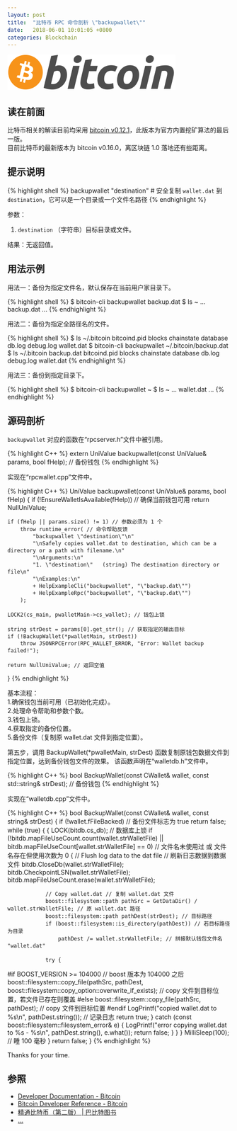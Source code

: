```yaml
---
layout: post
title:  "比特币 RPC 命令剖析 \"backupwallet\""
date:   2018-06-01 10:01:05 +0800
categories: Blockchain
---
```

![bitcoin](/images/20180504/bitcoin.svg)

## 读在前面
比特币相关的解读目前均采用 [bitcoin v0.12.1](https://github.com/bitcoin/bitcoin/tree/v0.12.1)，此版本为官方内置挖矿算法的最后一版。<br>
目前比特币的最新版本为 bitcoin v0.16.0，离区块链 1.0 落地还有些距离。

## 提示说明

{% highlight shell %}
backupwallet "destination" # 安全复制 `wallet.dat` 到 `destination`，它可以是一个目录或一个文件名路径
{% endhighlight %}

参数：<br>
1. `destination` （字符串）目标目录或文件。

结果：无返回值。

## 用法示例

用法一：备份为指定文件名，默认保存在当前用户家目录下。

{% highlight shell %}
$ bitcoin-cli backupwallet backup.dat
$ ls ~
... backup.dat ...
{% endhighlight %}

用法二：备份为指定全路径名的文件。

{% highlight shell %}
$ ls ~/.bitcoin
bitcoind.pid blocks chainstate database db.log debug.log wallet.dat
$ bitcoin-cli backupwallet ~/.bitcoin/backup.dat
$ ls ~/.bitcoin
backup.dat bitcoind.pid blocks chainstate database db.log debug.log wallet.dat
{% endhighlight %}

用法三：备份到指定目录下。

{% highlight shell %}
$ bitcoin-cli backupwallet ~
$ ls ~
... wallet.dat ...
{% endhighlight %}

## 源码剖析
`backupwallet` 对应的函数在“rpcserver.h”文件中被引用。

{% highlight C++ %}
extern UniValue backupwallet(const UniValue& params, bool fHelp); // 备份钱包
{% endhighlight %}

实现在“rpcwallet.cpp”文件中。

{% highlight C++ %}
UniValue backupwallet(const UniValue& params, bool fHelp)
{
    if (!EnsureWalletIsAvailable(fHelp)) // 确保当前钱包可用
        return NullUniValue;
    
    if (fHelp || params.size() != 1) // 参数必须为 1 个
        throw runtime_error( // 命令帮助反馈
            "backupwallet \"destination\"\n"
            "\nSafely copies wallet.dat to destination, which can be a directory or a path with filename.\n"
            "\nArguments:\n"
            "1. \"destination\"   (string) The destination directory or file\n"
            "\nExamples:\n"
            + HelpExampleCli("backupwallet", "\"backup.dat\"")
            + HelpExampleRpc("backupwallet", "\"backup.dat\"")
        );

    LOCK2(cs_main, pwalletMain->cs_wallet); // 钱包上锁

    string strDest = params[0].get_str(); // 获取指定的输出目标
    if (!BackupWallet(*pwalletMain, strDest))
        throw JSONRPCError(RPC_WALLET_ERROR, "Error: Wallet backup failed!");

    return NullUniValue; // 返回空值
}
{% endhighlight %}

基本流程：<br>
1.确保钱包当前可用（已初始化完成）。<br>
2.处理命令帮助和参数个数。<br>
3.钱包上锁。<br>
4.获取指定的备份位置。<br>
5.备份文件（复制原 wallet.dat 文件到指定位置）。

第五步，调用 BackupWallet(*pwalletMain, strDest) 函数复制原钱包数据文件到指定位置，达到备份钱包文件的效果。
该函数声明在“walletdb.h”文件中。

{% highlight C++ %}
bool BackupWallet(const CWallet& wallet, const std::string& strDest); // 备份钱包
{% endhighlight %}

实现在“walletdb.cpp”文件中。

{% highlight C++ %}
bool BackupWallet(const CWallet& wallet, const string& strDest)
{
    if (!wallet.fFileBacked) // 备份文件标志为 true
        return false;
    while (true)
    {
        {
            LOCK(bitdb.cs_db); // 数据库上锁
            if (!bitdb.mapFileUseCount.count(wallet.strWalletFile) || bitdb.mapFileUseCount[wallet.strWalletFile] == 0) // 文件名未使用过 或 文件名存在但使用次数为 0
            {
                // Flush log data to the dat file // 刷新日志数据到数据文件
                bitdb.CloseDb(wallet.strWalletFile);
                bitdb.CheckpointLSN(wallet.strWalletFile);
                bitdb.mapFileUseCount.erase(wallet.strWalletFile);

                // Copy wallet.dat // 复制 wallet.dat 文件
                boost::filesystem::path pathSrc = GetDataDir() / wallet.strWalletFile; // 原 wallet.dat 路径
                boost::filesystem::path pathDest(strDest); // 目标路径
                if (boost::filesystem::is_directory(pathDest)) // 若目标路径为目录
                    pathDest /= wallet.strWalletFile; // 拼接默认钱包文件名 "wallet.dat"

                try {
#if BOOST_VERSION >= 104000 // boost 版本为 104000 之后
                    boost::filesystem::copy_file(pathSrc, pathDest, boost::filesystem::copy_option::overwrite_if_exists); // copy 文件到目标位置，若文件已存在则覆盖
#else
                    boost::filesystem::copy_file(pathSrc, pathDest); // copy 文件到目标位置
#endif
                    LogPrintf("copied wallet.dat to %s\n", pathDest.string()); // 记录日志
                    return true;
                } catch (const boost::filesystem::filesystem_error& e) {
                    LogPrintf("error copying wallet.dat to %s - %s\n", pathDest.string(), e.what());
                    return false;
                }
            }
        }
        MilliSleep(100); // 睡 100 毫秒
    }
    return false;
}
{% endhighlight %}

Thanks for your time.

## 参照
* [Developer Documentation - Bitcoin](https://bitcoin.org/en/developer-documentation)
* [Bitcoin Developer Reference - Bitcoin](https://bitcoin.org/en/developer-reference#backupwallet)
* [精通比特币（第二版） \| 巴比特图书](http://book.8btc.com/masterbitcoin2cn)
* [...](https://github.com/mistydew/blockchain)
